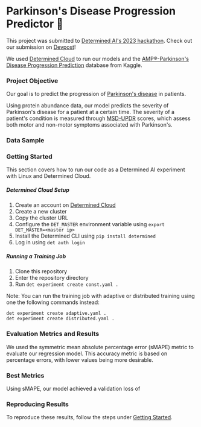 # Parkinson's Disease Progression Predictor 🧠

This project was submitted to [Determined AI's 2023 hackathon](https://determined-ai.devpost.com/). Check out our submission on [Devpost]()! 

We used [Determined Cloud](https://det-cloud.com/) to run our models and the [AMP®-Parkinson's Disease Progression Prediction](https://www.kaggle.com/competitions/amp-parkinsons-disease-progression-prediction/data) database from Kaggle.

### Project Objective 

Our goal is to predict the progression of [Parkinson's disease](https://www.nia.nih.gov/health/parkinsons-disease) in patients.

Using protein abundance data, our model predicts the severity of Parkinson's disease for a patient at a certain time. The severity of a patient's condition is measured through [MSD-UPDR](https://www.parkinsons.org.uk/professionals/resources/mds-unified-parkinsons-disease-rating-scale-mds-updrs) scores, which assess both motor and non-motor symptoms associated with Parkinson's.

### Data Sample

<!-- TODO -->

### Getting Started 

This section covers how to run our code as a Determined AI experiment with Linux and Determined Cloud. 

##### Determined Cloud Setup 
1. Create an account on [Determined Cloud](https://det-cloud.com/) 
2. Create a new cluster 
3. Copy the cluster URL 
4. Configure the `DET_MASTER` environment variable using `export DET_MASTER=<master ip>`   
5. Install the Determined CLI using `pip install determined`
6. Log in using `det auth login`

##### Running a Training Job
1. Clone this repository 
2. Enter the repository directory 
3. Run `det experiment create const.yaml .` 

Note: You can run the training job with adaptive or distributed training using one the following commands instead:

```
det experiment create adaptive.yaml .
det experiment create distributed.yaml .
```

### Evaluation Metrics and Results 

We used the symmetric mean absolute percentage error (sMAPE) metric to evaluate our regression model. This accuracy metric is based on percentage errors, with lower values being more desirable. 

### Best Metrics 

Using sMAPE, our model achieved a validation loss of <!-- TODO: insert best metric -->

<!-- TODO: insert screenshot of best metrics from Determined web UI -->

### Reproducing Results  

To reproduce these results, follow the steps under [Getting Started](#getting-started). 
